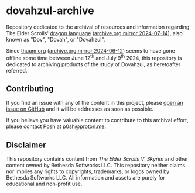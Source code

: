 # dovahzul-archive

Repository dedicated to the archival of resources and information regarding The Elder Scrolls' [dragon language](https://elderscrolls.fandom.com/wiki/Dragon_Language) ([archive.org mirror 2024-07-14](https://web.archive.org/web/20240714073347/https://elderscrolls.fandom.com/wiki/Dragon_Language)), also known as "Dov", "Dovah", or "Dovahzul". 

Since [thuum.org](https://thuum.org) ([archive.org mirror 2024-06-12](https://web.archive.org/web/20240612050841/https://www.thuum.org/)) seems to have gone offline some time between June 12<sup>th</sup> and July 9<sup>th</sup> 2024, this repository is dedicated to archiving products of the study of Dovahzul, as heretoafter referred. 

## Contributing
If you find an issue with any of the content in this project, please [open an issue on GitHub](https://github.com/posh-crouton/dovahzul-archive/issues/new) and it will be addresses as soon as possible. 

If you believe you have valuable content to contribute to this archival effort, please contact Posh at [p0sh@proton.me](mailto:p0sh@proton.me). 

## Disclaimer 

This repository contains content from *The Elder Scrolls V: Skyrim* and other content owned by Bethesda Softworks LLC. This repository neither claims nor implies any rights to copyrights, trademarks, or logos owned by Bethesda Softworks LLC. All information and assets are purely for educational and non-profit use. 